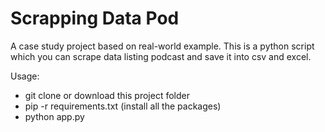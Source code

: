 # Scrapping Data Pod

A case study project based on real-world example. This is a python script which you can scrape data listing podcast and save it into csv and excel.

Usage:

- git clone or download this project folder
- pip -r requirements.txt (install all the packages)
- python app.py



